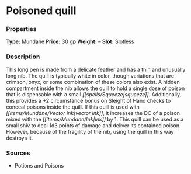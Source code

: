 ﻿---
Title: "Poisoned quill"
Type: "Mundane"
Price: "30 gp"
Weight: "–"
Slot: "Slotless"
Description: |
  "This long pen is made from a delicate feather and has a thin and unusually long nib. The quill is typically white in color, though variations that are crimson, onyx, or some combination of these colors also exist. A hidden compartment inside the nib allows the quill to hold a single dose of poison that is dispensable with a small squeeze. Additionally, this provides a +2 circumstance bonus on Sleight of Hand checks to conceal poisons inside the quill. If this quill is used with vector ink, it increases the DC of a poison mixed with the ink by 1. This quill can be used as a small shiv to deal 1d3 points of damage and deliver its contained poison. However, because of the fragility of the nib, using the quill in this way destroys it."
Sources: "['Potions and Poisons']"
---

# Poisoned quill

### Properties

**Type:** Mundane **Price:** 30 gp **Weight:** – **Slot:** Slotless

### Description

This long pen is made from a delicate feather and has a thin and unusually long nib. The quill is typically white in color, though variations that are crimson, onyx, or some combination of these colors also exist. A hidden compartment inside the nib allows the quill to hold a single dose of poison that is dispensable with a small _[[spells/Squeeze|squeeze]]_. Additionally, this provides a +2 circumstance bonus on Sleight of Hand checks to conceal poisons inside the quill. If this quill is used with _[[items/Mundane/Vector ink|vector ink]]_, it increases the DC of a poison mixed with the _[[items/Mundane/Ink|ink]]_ by 1. This quill can be used as a small shiv to deal 1d3 points of damage and deliver its contained poison. However, because of the fragility of the nib, using the quill in this way destroys it.

### Sources

* Potions and Poisons